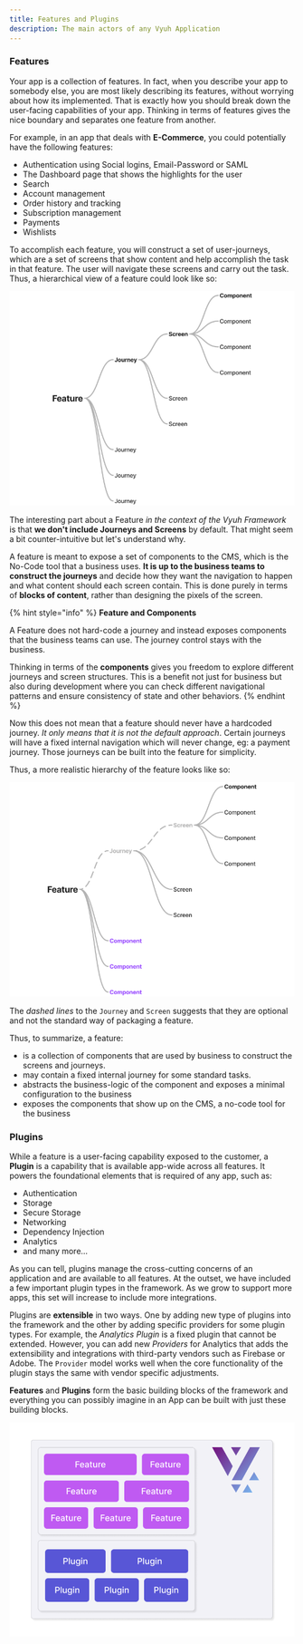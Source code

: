 ```yaml
---
title: Features and Plugins
description: The main actors of any Vyuh Application
---
```


### Features

Your app is a collection of features. In fact, when you describe your app to
somebody else, you are most likely describing its features, without worrying
about how its implemented. That is exactly how you should break down the
user-facing capabilities of your app. Thinking in terms of features gives the
nice boundary and separates one feature from another.

For example, in an app that deals with **E-Commerce**, you could potentially
have the following features:

- Authentication using Social logins, Email-Password or SAML
- The Dashboard page that shows the highlights for the user
- Search
- Account management
- Order history and tracking
- Subscription management
- Payments
- Wishlists

To accomplish each feature, you will construct a set of user-journeys, which are
a set of screens that show content and help accomplish the task in that feature.
The user will navigate these screens and carry out the task. Thus, a
hierarchical view of a feature could look like so:

![Feature Hierarchy in an Application](images/feature-hierarchy.png)

The interesting part about a Feature _in the context of the Vyuh Framework_ is
that **we don't include Journeys and Screens** by default. That might seem a bit
counter-intuitive but let's understand why.

A feature is meant to expose a set of components to the CMS, which is the
No-Code tool that a business uses. **It is up to the business teams to construct
the journeys** and decide how they want the navigation to happen and what
content should each screen contain. This is done purely in terms of **blocks of
content**, rather than designing the pixels of the screen.

{% hint style="info" %} **Feature and Components**

A Feature does not hard-code a journey and instead exposes components that the
business teams can use. The journey control stays with the business.

Thinking in terms of the **components** gives you freedom to explore different
journeys and screen structures. This is a benefit not just for business but also
during development where you can check different navigational patterns and
ensure consistency of state and other behaviors. {% endhint %}

Now this does not mean that a feature should never have a hardcoded journey. _It
only means that it is not the default approach_. Certain journeys will have a
fixed internal navigation which will never change, eg: a payment journey. Those
journeys can be built into the feature for simplicity.

Thus, a more realistic hierarchy of the feature looks like so:

![Real Feature Hierarchy in an Application](images/feature-hierarchy-real.png)

The _dashed lines_ to the `Journey` and `Screen` suggests that they are optional
and not the standard way of packaging a feature.

Thus, to summarize, a feature:

- is a collection of components that are used by business to construct the
  screens and journeys.
- may contain a fixed internal journey for some standard tasks.
- abstracts the business-logic of the component and exposes a minimal
  configuration to the business
- exposes the components that show up on the CMS, a no-code tool for the
  business

### Plugins

While a feature is a user-facing capability exposed to the customer, a
**Plugin** is a capability that is available app-wide across all features. It
powers the foundational elements that is required of any app, such as:

- Authentication
- Storage
- Secure Storage
- Networking
- Dependency Injection
- Analytics
- and many more...

As you can tell, plugins manage the cross-cutting concerns of an application and
are available to all features. At the outset, we have included a few important
plugin types in the framework. As we grow to support more apps, this set will
increase to include more integrations.

Plugins are **extensible** in two ways. One by adding new type of plugins into
the framework and the other by adding specific providers for some plugin types.
For example, the _Analytics Plugin_ is a fixed plugin that cannot be extended.
However, you can add new _Providers_ for Analytics that adds the extensibility
and integrations with third-party vendors such as Firebase or Adobe. The
`Provider` model works well when the core functionality of the plugin stays the
same with vendor specific adjustments.

**Features** and **Plugins** form the basic building blocks of the framework and
everything you can possibly imagine in an App can be built with just these
building blocks.

![Features and Plugins as the two primary building blocks](images/features-and-plugins.png)
